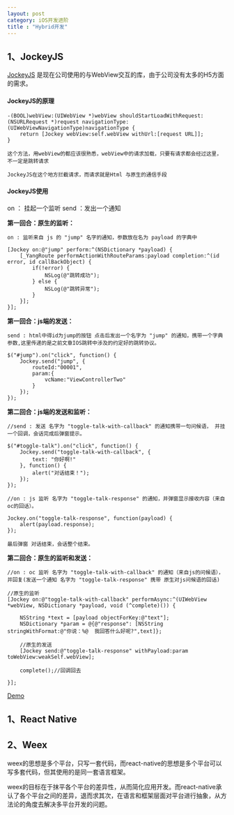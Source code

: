 ```yaml
---
layout: post
category: iOS开发进阶
title : "Hybrid开发"
---
```




## 1、JockeyJS

[JockeyJS](https://github.com/tcoulter/jockeyjs) 是现在公司使用的与WebView交互的库，由于公司没有太多的H5方面的需求。

#### JockeyJS的原理

```
-(BOOL)webView:(UIWebView *)webView shouldStartLoadWithRequest:(NSURLRequest *)request navigationType:(UIWebViewNavigationType)navigationType {
    return [Jockey webView:self.webView withUrl:[request URL]];
}

这个方法，用webView的都应该很熟悉，webView中的请求加载，只要有请求都会经过这里，不一定是跳转请求

JockeyJS在这个地方拦截请求，而请求就是Html 与原生的通信手段
```



#### JockeyJS使用

on ： 挂起一个监听  send ：发出一个通知

**第一回合：原生的监听：**

```
on : 监听来自 js 的 "jump" 名字的通知，参数放在名为 payload 的字典中

[Jockey on:@"jump" perform:^(NSDictionary *payload) {
    [_YangRoute performActionWithRouteParams:payload completion:^(id error, id callBackObject) {
        if(!error) {
            NSLog(@"跳转成功");
        } else {
            NSLog(@"跳转异常");
        }
    }];
}];
```

**第一回合：js端的发送：**

```
send : html中得id为jump的按钮 点击后发出一个名字为 "jump" 的通知，携带一个字典参数,这里传递的是之前文章IOS跳转中涉及的约定好的跳转协议。

$("#jump").on("click", function() {
    Jockey.send("jump", {
        routeId:"00001",
        param:{
            vcName:"ViewControllerTwo"
        }
    });
});
```



**第二回合：js端的发送和监听：**

```
//send : 发送 名字为 "toggle-talk-with-callback" 的通知携带一句问候语， 并挂一个回调，会话完成后弹窗提示。

$("#toggle-talk").on("click", function() {
    Jockey.send("toggle-talk-with-callback", {
        text: "你好啊!"
    }, function() {
        alert("对话结束！");
    });
});

//on : js 监听 名字为 "toggle-talk-response" 的通知，并弹窗显示接收内容（来自oc的回话）。

Jockey.on("toggle-talk-response", function(payload) {
    alert(payload.response);
});

最后弹窗 对话结束，会话整个结束。

```

**第二回合：原生的监听和发送：**

```
//on : oc 监听 名字为 "toggle-talk-with-callback" 的通知（来自js的问候语），并回复(发送一个通知 名字为 "toggle-talk-response" 携带 原生对js问候语的回话)

//原生的监听
[Jockey on:@"toggle-talk-with-callback" performAsync:^(UIWebView *webView, NSDictionary *payload, void (^complete)()) {

    NSString *text = [payload objectForKey:@"text"];
    NSDictionary *param = @{@"response": [NSString stringWithFormat:@"你说：%@  我回答什么好呢?",text]};
    
    //原生的发送
    [Jockey send:@"toggle-talk-response" withPayload:param toWebView:weakSelf.webView];
    
    complete();//回调回去

}];
```



[Demo](https://github.com/xilankong/YangRoute)



## 1、React Native



## 2、Weex





weex的思想是多个平台，只写一套代码，而react-native的思想是多个平台可以写多套代码，但其使用的是同一套语言框架。

weex的目标在于抹平各个平台的差异性，从而简化应用开发。而react-native承认了各个平台之间的差异，退而求其次，在语言和框架层面对平台进行抽象，从方法论的角度去解决多平台开发的问题。

